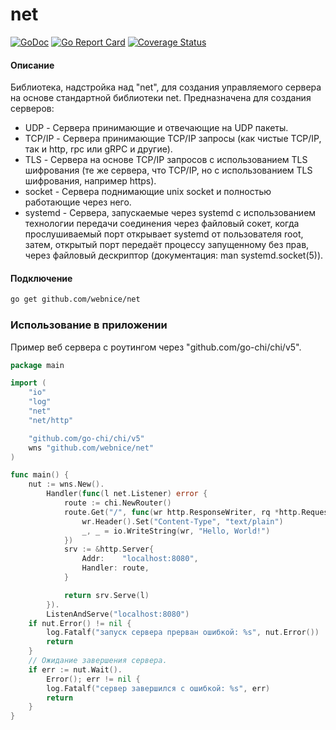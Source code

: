 # net

[![GoDoc](https://godoc.org/github.com/webnice/net?status.png)](http://godoc.org/github.com/webnice/net)
[![Go Report Card](https://goreportcard.com/badge/github.com/webnice/net)](https://goreportcard.com/report/github.com/webnice/net)
[![Coverage Status](https://coveralls.io/repos/github/webnice/net/badge.svg?branch=master%0Av1)](https://coveralls.io/github/webnice/net?branch=master%0Av1)

#### Описание

Библиотека, надстройка над "net", для создания управляемого сервера на основе стандартной библиотеки net.
Предназначена для создания серверов:

* UDP - Сервера принимающие и отвечающие на UDP пакеты.
* TCP/IP - Сервера принимающие TCP/IP запросы (как чистые TCP/IP, так и http, rpc или gRPC и другие).
* TLS - Сервера на основе TCP/IP запросов с использованием TLS шифрования (те же сервера, что TCP/IP, но с использованием TLS шифрования, например https).
* socket - Сервера поднимающие unix socket и полностью работающие через него.
* systemd - Сервера, запускаемые через systemd с использованием технологии передачи соединения через файловый сокет, когда прослушиваемый порт открывает systemd от пользователя root, затем, открытый порт передаёт процессу запущенному без прав, через файловый дескриптор (документация: man systemd.socket(5)).

#### Подключение
```bash
go get github.com/webnice/net
```

### Использование в приложении

Пример веб сервера с роутингом через "github.com/go-chi/chi/v5".

```go
package main

import (
	"io"
	"log"
	"net"
	"net/http"

	"github.com/go-chi/chi/v5"
	wns "github.com/webnice/net"
)

func main() {
	nut := wns.New().
		Handler(func(l net.Listener) error {
			route := chi.NewRouter()
			route.Get("/", func(wr http.ResponseWriter, rq *http.Request) {
				wr.Header().Set("Content-Type", "text/plain")
				_, _ = io.WriteString(wr, "Hello, World!")
			})
			srv := &http.Server{
				Addr:    "localhost:8080",
				Handler: route,
			}

			return srv.Serve(l)
		}).
		ListenAndServe("localhost:8080")
	if nut.Error() != nil {
		log.Fatalf("запуск сервера прерван ошибкой: %s", nut.Error())
		return
	}
	// Ожидание завершения сервера.
	if err := nut.Wait().
		Error(); err != nil {
		log.Fatalf("сервер завершился с ошибкой: %s", err)
		return
	}
}
```
